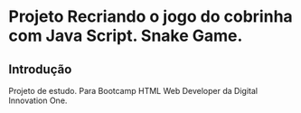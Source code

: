 # Projeto Recriando o jogo do cobrinha com Java Script.  Snake Game.

## Introdução

Projeto de estudo. Para Bootcamp HTML Web Developer da Digital Innovation One. 